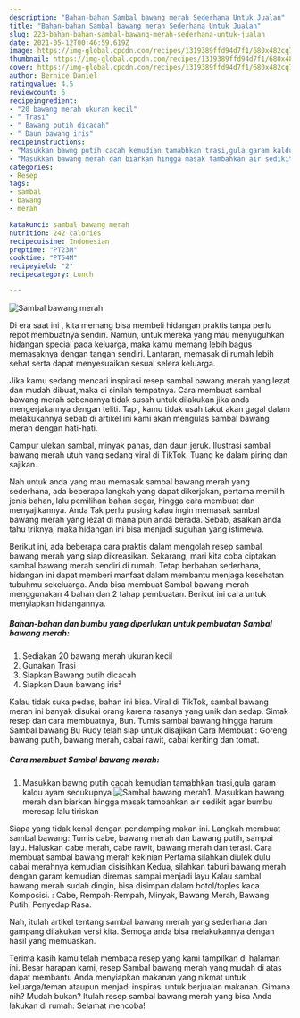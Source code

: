 ```yaml
---
description: "Bahan-bahan Sambal bawang merah Sederhana Untuk Jualan"
title: "Bahan-bahan Sambal bawang merah Sederhana Untuk Jualan"
slug: 223-bahan-bahan-sambal-bawang-merah-sederhana-untuk-jualan
date: 2021-05-12T00:46:59.619Z
image: https://img-global.cpcdn.com/recipes/1319389ffd94d7f1/680x482cq70/sambal-bawang-merah-foto-resep-utama.jpg
thumbnail: https://img-global.cpcdn.com/recipes/1319389ffd94d7f1/680x482cq70/sambal-bawang-merah-foto-resep-utama.jpg
cover: https://img-global.cpcdn.com/recipes/1319389ffd94d7f1/680x482cq70/sambal-bawang-merah-foto-resep-utama.jpg
author: Bernice Daniel
ratingvalue: 4.5
reviewcount: 6
recipeingredient:
- "20 bawang merah ukuran kecil"
- " Trasi"
- " Bawang putih dicacah"
- " Daun bawang iris"
recipeinstructions:
- "Masukkan bawng putih cacah kemudian tamabhkan trasi,gula garam kaldu ayam secukupnya"
- "Masukkan bawang merah dan biarkan hingga masak tambahkan air sedikit agar bumbu meresap lalu tiriskan"
categories:
- Resep
tags:
- sambal
- bawang
- merah

katakunci: sambal bawang merah 
nutrition: 242 calories
recipecuisine: Indonesian
preptime: "PT23M"
cooktime: "PT54M"
recipeyield: "2"
recipecategory: Lunch

---
```



![Sambal bawang merah](https://img-global.cpcdn.com/recipes/1319389ffd94d7f1/680x482cq70/sambal-bawang-merah-foto-resep-utama.jpg)

Di era  saat ini , kita memang bisa membeli hidangan praktis tanpa perlu repot membuatnya sendiri. Namun, untuk mereka yang mau menyuguhkan hidangan special pada keluarga, maka kamu memang lebih bagus memasaknya dengan tangan sendiri. Lantaran, memasak di rumah lebih sehat serta dapat menyesuaikan sesuai selera keluarga.

Jika kamu sedang mencari inspirasi resep sambal bawang merah yang lezat dan mudah dibuat,maka di sinilah tempatnya. Cara membuat sambal bawang merah  sebenarnya tidak susah untuk dilakukan jika anda mengerjakannya dengan teliti. Tapi, kamu tidak usah takut akan gagal dalam melakukannya 
sebab di artikel ini kami akan mengulas sambal bawang merah dengan hati-hati.  

Campur ulekan sambal, minyak panas, dan daun jeruk. Ilustrasi sambal bawang merah utuh yang sedang viral di TikTok. Tuang ke dalam piring dan sajikan.

Nah untuk anda yang mau memasak sambal bawang merah yang sederhana, ada beberapa langkah yang dapat dikerjakan, pertama memilih jenis bahan, lalu pemilihan bahan segar, hingga cara membuat dan menyajikannya. Anda Tak perlu pusing kalau ingin memasak sambal bawang merah yang lezat di mana pun anda berada. Sebab, asalkan anda  tahu triknya, maka hidangan ini bisa menjadi suguhan yang istimewa.

Berikut ini, ada beberapa cara praktis  dalam mengolah resep sambal bawang merah yang siap dikreasikan. Sekarang, mari kita coba ciptakan sambal bawang merah sendiri di rumah. Tetap berbahan sederhana, hidangan ini dapat memberi manfaat dalam membantu menjaga kesehatan tubuhmu sekeluarga. Anda bisa membuat Sambal bawang merah menggunakan 4 bahan dan 2 tahap pembuatan. Berikut ini cara untuk menyiapkan hidangannya.

<!--inarticleads1-->

##### Bahan-bahan dan bumbu yang diperlukan untuk pembuatan Sambal bawang merah:

1. Sediakan 20 bawang merah ukuran kecil
1. Gunakan  Trasi
1. Siapkan  Bawang putih dicacah
1. Siapkan  Daun bawang iris²


Kalau tidak suka pedas, bahan ini bisa. Viral di TikTok, sambal bawang merah ini banyak disukai orang karena rasanya yang unik dan sedap. Simak resep dan cara membuatnya, Bun. Tumis sambal bawang hingga harum Sambal bawang Bu Rudy telah siap untuk disajikan Cara Membuat : Goreng bawang putih, bawang merah, cabai rawit, cabai keriting dan tomat. 

<!--inarticleads2-->

##### Cara membuat Sambal bawang merah:

1. Masukkan bawng putih cacah kemudian tamabhkan trasi,gula garam kaldu ayam secukupnya
<img src="https://img-global.cpcdn.com/steps/9c5d6acab32dc4d2/160x128cq70/sambal-bawang-merah-langkah-memasak-1-foto.jpg" alt="Sambal bawang merah">1. Masukkan bawang merah dan biarkan hingga masak tambahkan air sedikit agar bumbu meresap lalu tiriskan


Siapa yang tidak kenal dengan pendamping makan ini. Langkah membuat sambal bawang: Tumis cabe, bawang merah dan bawang putih, sampai layu. Haluskan cabe merah, cabe rawit, bawang merah dan terasi. Cara membuat sambal bawang merah kekinian Pertama silahkan diulek dulu cabai merahnya kemudian disisihkan Kedua, silahkan taburi bawang merah dengan garam kemudian diremas sampai menjadi layu Kalau sambal bawang merah sudah dingin, bisa disimpan dalam botol/toples kaca. Komposisi. : Cabe, Rempah-Rempah, Minyak, Bawang Merah, Bawang Putih, Penyedap Rasa. 

Nah, itulah artikel tentang  sambal bawang merah  yang sederhana dan gampang dilakukan versi kita. Semoga anda bisa melakukannya dengan hasil yang memuaskan. 

Terima kasih kamu telah membaca resep yang kami tampilkan di halaman ini. Besar harapan kami, resep  Sambal bawang merah yang mudah di atas dapat membantu Anda menyiapkan makanan yang nikmat untuk keluarga/teman ataupun menjadi inspirasi untuk berjualan makanan. Gimana nih? Mudah bukan? Itulah resep sambal bawang merah yang bisa Anda lakukan di rumah. Selamat mencoba!


